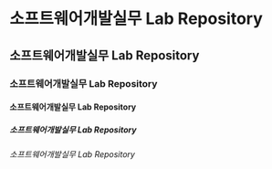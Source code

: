 # 소프트웨어개발실무 Lab Repository
## 소프트웨어개발실무 Lab Repository
### 소프트웨어개발실무 Lab Repository
#### 소프트웨어개발실무 Lab Repository
##### 소프트웨어개발실무 Lab Repository
###### 소프트웨어개발실무 Lab Repository
